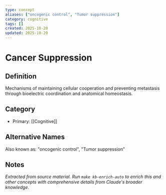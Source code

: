 ```yaml
---
type: concept
aliases: ["oncogenic control", "Tumor suppression"]
category: cognitive
tags: []
created: 2025-10-20
updated: 2025-10-20
---
```


# Cancer Suppression

## Definition

Mechanisms of maintaining cellular cooperation and preventing metastasis through bioelectric coordination and anatomical homeostasis.

## Category

- Primary: [[Cognitive]]

## Alternative Names

Also known as: "oncogenic control", "Tumor suppression"

## Notes

*Extracted from source material. Run `make kb-enrich-auto` to enrich this and other concepts with comprehensive details from Claude's broader knowledge.*
